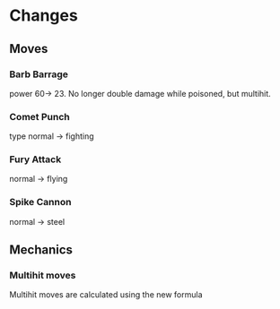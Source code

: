 # Changes
## Moves
### Barb Barrage
power 60-> 23. No longer double damage while poisoned, but multihit.
### Comet Punch
type normal -> fighting
### Fury Attack
normal -> flying
### Spike Cannon
normal -> steel
## Mechanics
### Multihit moves
Multihit moves are calculated using the new formula